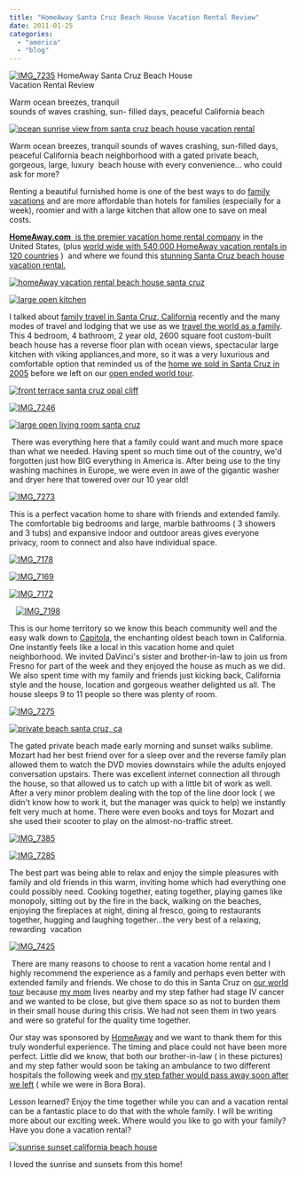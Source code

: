 ```yaml
---
title: "HomeAway Santa Cruz Beach House Vacation Rental Review"
date: 2011-01-25
categories: 
  - "america"
  - "blog"
---
```


[![IMG_7235](https://pub-ac94b3f306b24c0dba4238943c97f2e1.r2.dev/6a00e5502a950788330147e1ef8c09970b.jpg "IMG_7235")](https://pub-ac94b3f306b24c0dba4238943c97f2e1.r2.dev/6a00e5502a950788330147e1ef8c09970b.jpg) HomeAway Santa Cruz Beach House  
Vacation Rental Review

Warm ocean breezes, tranquil  
sounds of waves crashing, sun- 
filled days, peaceful California beach

<!--more-->

[![ocean sunrise view from santa cruz beach house vacation rental ](https://pub-ac94b3f306b24c0dba4238943c97f2e1.r2.dev/6a00e5502a950788330148c7f8bb19970c.jpg "ocean sunrise view from santa cruz beach house vacation rental ")](https://pub-ac94b3f306b24c0dba4238943c97f2e1.r2.dev/6a00e5502a950788330148c7f8bb19970c.jpg)

Warm ocean breezes, tranquil sounds of waves crashing, sun-filled days, peaceful California beach neighborhood with a gated private beach, gorgeous, large, luxury  beach house with every convenience... who could ask for more?

Renting a beautiful furnished home is one of the best ways to do [family vacations](http://soultravelers3new.local/2010/07/darling-dordogne-vacation-holiday-for-families-in-france.html "family vacations") and are more affordable than hotels for families (especially for a week), roomier and with a large kitchen that allow one to save on meal costs.

[**HomeAway.com**  is the premier vacation home rental company](http://www.homeaway.com/ "HomeAway.com") in the United States, (plus [world wide with 540,000 HomeAway vacation rentals in 120 countries](http://www.holiday-rentals.co.uk/ "world wide HomeAway vacation rentals") )  and where we found this [stunning Santa Cruz beach house vacation rental.](http://www.homeaway.com/vacation-rental/p292549 "santa cruz beach house vacation rental ") 

[![homeAway vacation rental beach house santa cruz](https://pub-ac94b3f306b24c0dba4238943c97f2e1.r2.dev/6a00e5502a950788330147e1efaeb3970b.jpg "homeAway vacation rental beach house santa cruz")](https://pub-ac94b3f306b24c0dba4238943c97f2e1.r2.dev/6a00e5502a950788330147e1efaeb3970b.jpg)

[![large open kitchen](https://pub-ac94b3f306b24c0dba4238943c97f2e1.r2.dev/6a00e5502a950788330148c7f8e17f970c.jpg "large open kitchen")](https://pub-ac94b3f306b24c0dba4238943c97f2e1.r2.dev/6a00e5502a950788330148c7f8e17f970c.jpg)  
  
I talked about [family travel in Santa Cruz, California](http://soultravelers3new.local/2010/10/family-travel-santa-cruz-california-beautiful-beach-house-homeaway-luxury-rental-home.html "family travel santa cruz, california") recently and the many modes of travel and lodging that we use as we [travel the world as a family](http://soultravelers3new.local/2009/04/how-to-travel-the-world-as-a-digital-nomad-family.html "travel the world as a family"). This 4 bedroom, 4 bathroom, 2 year old, 2600 square foot custom-built beach house has a reverse floor plan with ocean views, spectacular large kitchen with viking appliances,and more, so it was a very luxurious and comfortable option that reminded us of the [home we sold in Santa Cruz in 2005](http://soultravelers3new.local/2006/08/home-and-hous-1.html "santa cruz home we sold for world tour") before we left on our [open ended world tour](http://soultravelers3new.local/2010/06/early-retirement-perpetual-travel-radical-early-retirement-with-kids-rtw-family-travel-multiyear.html "open ended world tour").

[![front terrace santa cruz opal cliff](https://pub-ac94b3f306b24c0dba4238943c97f2e1.r2.dev/6a00e5502a950788330147e1f0b502970b.jpg "front terrace santa cruz opal cliff")](https://pub-ac94b3f306b24c0dba4238943c97f2e1.r2.dev/6a00e5502a950788330147e1f0b502970b.jpg)  
  

[![IMG_7246](https://pub-ac94b3f306b24c0dba4238943c97f2e1.r2.dev/6a00e5502a950788330147e1ef7ebf970b.jpg "IMG_7246")](https://pub-ac94b3f306b24c0dba4238943c97f2e1.r2.dev/6a00e5502a950788330147e1ef7ebf970b.jpg)

[![large open living room santa cruz](https://pub-ac94b3f306b24c0dba4238943c97f2e1.r2.dev/6a00e5502a950788330148c7f9ee07970c.jpg "large open living room santa cruz")](https://pub-ac94b3f306b24c0dba4238943c97f2e1.r2.dev/6a00e5502a950788330148c7f9ee07970c.jpg)

 There was everything here that a family could want and much more space than what we needed. Having spent so much time out of the country, we'd forgotten just how BIG everything in America is. After being use to the tiny washing machines in Europe, we were even in awe of the gigantic washer and dryer here that towered over our 10 year old!

[![IMG_7273](https://pub-ac94b3f306b24c0dba4238943c97f2e1.r2.dev/6a00e5502a950788330147e1f2a749970b.jpg "IMG_7273")](https://pub-ac94b3f306b24c0dba4238943c97f2e1.r2.dev/6a00e5502a950788330147e1f2a749970b.jpg)  
  
This is a perfect vacation home to share with friends and extended family. The comfortable big bedrooms and large, marble bathrooms ( 3 showers and 3 tubs) and expansive indoor and outdoor areas gives everyone privacy, room to connect and also have individual space.

[![IMG_7178](https://pub-ac94b3f306b24c0dba4238943c97f2e1.r2.dev/6a00e5502a950788330148c7f9f1a2970c.jpg "IMG_7178")](https://pub-ac94b3f306b24c0dba4238943c97f2e1.r2.dev/6a00e5502a950788330148c7f9f1a2970c.jpg)

[![IMG_7169](https://pub-ac94b3f306b24c0dba4238943c97f2e1.r2.dev/6a00e5502a950788330148c7f9f3dd970c.jpg "IMG_7169")](https://pub-ac94b3f306b24c0dba4238943c97f2e1.r2.dev/6a00e5502a950788330148c7f9f3dd970c.jpg)

[![IMG_7172](https://pub-ac94b3f306b24c0dba4238943c97f2e1.r2.dev/6a00e5502a950788330147e1f0c13d970b.jpg "IMG_7172")](https://pub-ac94b3f306b24c0dba4238943c97f2e1.r2.dev/6a00e5502a950788330147e1f0c13d970b.jpg)

   [![IMG_7198](https://pub-ac94b3f306b24c0dba4238943c97f2e1.r2.dev/6a00e5502a950788330147e1f0cd3a970b.jpg "IMG_7198")](https://pub-ac94b3f306b24c0dba4238943c97f2e1.r2.dev/6a00e5502a950788330147e1f0cd3a970b.jpg)

This is our home territory so we know this beach community well and the easy walk down to [Capitola](http://www.ci.capitola.ca.us/ "capitola, california"), the enchanting oldest beach town in California. One instantly feels like a local in this vacation home and quiet neighborhood. We invited DaVinci's sister and brother-in-law to join us from Fresno for part of the week and they enjoyed the house as much as we did. We also spent time with my family and friends just kicking back, California style and the house, location and gorgeous weather delighted us all. The house sleeps 9 to 11 people so there was plenty of room.

[![IMG_7275](https://pub-ac94b3f306b24c0dba4238943c97f2e1.r2.dev/6a00e5502a950788330147e1f0d0ed970b.jpg "IMG_7275")](https://pub-ac94b3f306b24c0dba4238943c97f2e1.r2.dev/6a00e5502a950788330147e1f0d0ed970b.jpg)

[![private beach santa cruz, ca](https://pub-ac94b3f306b24c0dba4238943c97f2e1.r2.dev/6a00e5502a950788330148c7fa0865970c.jpg "private beach santa cruz, ca")](https://pub-ac94b3f306b24c0dba4238943c97f2e1.r2.dev/6a00e5502a950788330148c7fa0865970c.jpg)

The gated private beach made early morning and sunset walks sublime. Mozart had her best friend over for a sleep over and the reverse family plan allowed them to watch the DVD movies downstairs while the adults enjoyed conversation upstairs. There was excellent internet connection all through the house, so that allowed us to catch up with a little bit of work as well. After a very minor problem dealing with the top of the line door lock ( we didn't know how to work it, but the manager was quick to help) we instantly felt very much at home. There were even books and toys for Mozart and she used their scooter to play on the almost-no-traffic street.

[![IMG_7385](https://pub-ac94b3f306b24c0dba4238943c97f2e1.r2.dev/6a00e5502a950788330147e1f0e141970b.jpg "IMG_7385")](https://pub-ac94b3f306b24c0dba4238943c97f2e1.r2.dev/6a00e5502a950788330147e1f0e141970b.jpg)

[![IMG_7285](https://pub-ac94b3f306b24c0dba4238943c97f2e1.r2.dev/6a00e5502a950788330148c7fa6174970c.jpg "IMG_7285")](https://pub-ac94b3f306b24c0dba4238943c97f2e1.r2.dev/6a00e5502a950788330148c7fa6174970c.jpg)

The best part was being able to relax and enjoy the simple pleasures with family and old friends in this warm, inviting home which had everything one could possibly need. Cooking together, eating together, playing games like monopoly, sitting out by the fire in the back, walking on the beaches, enjoying the fireplaces at night, dining al fresco, going to restaurants together, hugging and laughing together...the very best of a relaxing, rewarding  vacation

[![IMG_7425](https://pub-ac94b3f306b24c0dba4238943c97f2e1.r2.dev/6a00e5502a950788330148c7f9e225970c.jpg "IMG_7425")](https://pub-ac94b3f306b24c0dba4238943c97f2e1.r2.dev/6a00e5502a950788330148c7f9e225970c.jpg)

 There are many reasons to choose to rent a vacation home rental and I highly recommend the experience as a family and perhaps even better with extended family and friends. We chose to do this in Santa Cruz on [our world tour](http://soultravelers3new.local/2010/04/around-the-world-family-travel-soultravelers3-digital-nomad-global-international-family-travel.html "family world tour") because [my mom](http://soultravelers3new.local/2007/02/worlds-best-mot.html "my mom") lives nearby and my step father had stage IV cancer and we wanted to be close, but give them space so as not to burden them in their small house during this crisis. We had not seen them in two years and were so grateful for the quality time together.

Our stay was sponsored by [HomeAway](http://www.homeaway.com/ "homeaway") and we want to thank them for this truly wonderful experience. The timing and place could not have been more perfect. Little did we know, that both our brother-in-law ( in these pictures) and my step father would soon be taking an ambulance to two different hospitals the following week and [my step father would pass away soon after we left](http://soultravelers3new.local/2010/12/mourning-while-traveling-tribute-to-al-grief-and-travel-deathdying-at-a-distance.html " father died while we were traveling") ( while we were in Bora Bora).

Lesson learned? Enjoy the time together while you can and a vacation rental can be a fantastic place to do that with the whole family. I will be writing more about our exciting week. Where would you like to go with your family? Have you done a vacation rental?

[![sunrise sunset california beach house](https://pub-ac94b3f306b24c0dba4238943c97f2e1.r2.dev/6a00e5502a950788330148c7fc93f1970c.jpg "sunrise sunset california beach house")](https://pub-ac94b3f306b24c0dba4238943c97f2e1.r2.dev/6a00e5502a950788330148c7fc93f1970c.jpg)

I loved the sunrise and sunsets from this home!
